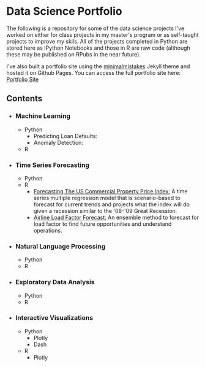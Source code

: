 # Data Science Portfolio

The following is a repository for some of the data science projects I've worked on either for class projects in my master's program or as self-taught projects to improve my skils. All of the projects completed in Python are stored here as IPython Notebooks and those in R are raw code (although these may be published on RPubs in the near future). 

I've also built a portfolio site using the [minimalmistakes](https://mmistakes.github.io/minimal-mistakes/) Jekyll theme and hosted it on Github Pages. You can access the full portfolio site here: [Portfolio Site](https://sstringer00100.github.io/portfolio/)


## Contents 

- ### Machine Learning
  - Python
    - Predicting Loan Defaults:
    - Anomaly Detection: 
  - R  
- ### Time Series Forecasting
  - Python
  - R
    - [Forecasting The US Commercial Property Price Index:](https://github.com/sstringer00100/Time-Series-Multiple-Regression-in-R) A time series multiple regression model that is scenario-based to forecast for current trends and projects what the index will do given a recession similar to the '08-'09 Great Recession.
    - [Airline Load Factor Forecast:]() An ensemble method to forecast for load factor to find future opportunities and understand operations. 
- ### Natural Language Processing
  - Python 
  - R 
- ### Exploratory Data Analysis
  - Python
  - R
- ### Interactive Visualizations
  - Python 
    - Plotly 
    - Dash
  - R
    - Plotly
  

